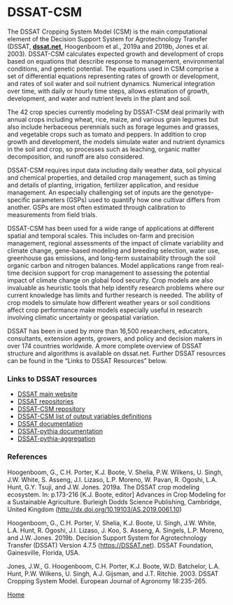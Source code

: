# DSSAT-CSM #

The DSSAT Cropping System Model (CSM) is the main computational element of the Decision Support System for Agrotechnology Transfer (DSSAT, **[dssat.net](https://dssat.net/)**, Hoogenboom et al., 2019a and 2019b, Jones et al. 2003). DSSAT-CSM calculates expected growth and development of crops based on equations that describe response to management, environmental conditions, and genetic potential. The equations used in CSM comprise a set of differential equations representing rates of growth or development, and rates of soil water and soil nutrient dynamics. Numerical integration over time, with daily or hourly time steps, allows estimation of growth, development, and water and nutrient levels in the plant and soil. 

The 42 crop species currently modeling by DSSAT-CSM deal primarily with annual crops including wheat, rice, maize, and various grain legumes but also include herbaceous perennials such as forage legumes and grasses, and vegetable crops such as tomato and peppers. In addition to crop growth and development, the models simulate water and nutrient dynamics in the soil and crop, so processes such as leaching, organic matter decomposition, and runoff are also considered.

DSSAT-CSM requires input data including daily weather data, soil physical and chemical properties, and detailed crop management, such as timing and details of planting, irrigation, fertilizer application, and residue management. An especially challenging set of inputs are the genotype-specific parameters (GSPs) used to quantify how one cultivar differs from another. GSPs are most often estimated through calibration to measurements from field trials. 

DSSAT-CSM has been used for a wide range of applications at different spatial and temporal scales. This includes on-farm and precision management, regional assessments of the impact of climate variability and climate change, gene-based modeling and breeding selection, water use, greenhouse gas emissions, and long-term sustainability through the soil organic carbon and nitrogen balances. Model applications range from real-time decision support for crop management to assessing the potential impact of climate change on global food security. Crop models are also invaluable as heuristic tools that help identify research problems where our current knowledge has limits and further research is needed. The ability of crop models to simulate how different weather years or soil conditions affect crop performance make models especially useful in research involving climatic uncertainty or geospatial variation. 

DSSAT has been in used by more than 16,500 researchers, educators, consultants, extension agents, growers, and policy and decision makers in over 174 countries worldwide. A more complete overview of DSSAT structure and algorithms is available on dssat.net. Further DSSAT resources can be found in the “Links to DSSAT Resources” below. 

### Links to DSSAT resources ###
- [DSSAT main website](https://dssat.net/)
- [DSSAT repositories](https://github.com/dssat)
- [DSSAT-CSM repository](https://github.com/dssat/dssat-csm-os)
- [DSSAT-CSM list of output variables definitions]([https://github.com/DSSAT/dssat-csm-os/blob/develop/Data/DATA.CDE)
- [DSSAT documentation](https://github.com/dssat/documentation) 
- [DSSAT-pythia documentation](https://pythia-framework.readthedocs.io/en/latest/)
- [DSSAT-pythia-aggregation](https://github.com/DSSAT/supermaas-aggregate-pythia-outputs)


### References ###
Hoogenboom, G., C.H. Porter, K.J. Boote, V. Shelia, P.W. Wilkens, U. Singh, J.W. White, S. Asseng, J.I. Lizaso, L.P. Moreno, W. Pavan, R. Ogoshi, L.A. Hunt, G.Y. Tsuji, and J.W. Jones. 2019a. The DSSAT crop modeling ecosystem. In: p.173-216 [K.J. Boote, editor] Advances in Crop Modeling for a Sustainable Agriculture. Burleigh Dodds Science Publishing, Cambridge, United Kingdom (http://dx.doi.org/10.19103/AS.2019.0061.10)

Hoogenboom, G., C.H. Porter, V. Shelia, K.J. Boote, U. Singh, J.W. White, L.A. Hunt, R. Ogoshi, J.I. Lizaso, J. Koo, S. Asseng, A. Singels, L.P. Moreno, and J.W. Jones. 2019b. Decision Support System for Agrotechnology Transfer (DSSAT) Version 4.7.5 (https://DSSAT.net). DSSAT Foundation, Gainesville, Florida, USA.

Jones, J.W., G. Hoogenboom, C.H. Porter, K.J. Boote, W.D. Batchelor, L.A. Hunt, P.W. Wilkens, U. Singh, A.J. Gijsman, and J.T. Ritchie. 2003. DSSAT Cropping System Model. European Journal of Agronomy 18:235-265.


<!-- Next page:

[DSSAT Input Data](Input_data.md) -->

[Home](index.md)
